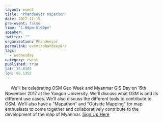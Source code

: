 ```yaml
---
layout: event 
title: "Phandeeyar Mapathon"
date: 2017-11-15
pre-event: false
time: "1:00pm-5:00pm"
speaker:
twitter: ""
organization: Phandeeyar
permalink: event/phandeeyar/
tags:
  - wednesday 
category: event
published: true
lat: 16.8302
lon: 96.1352
---
```

　
We'll be celebrating OSM Geo Week and Myanmar GIS Day on 15th November 2017 at the Yangon University. We'll discuss what OSM is and its different use cases. We'll also discuss the different tools to contribute to OSM. We'll also have a "Mapathon" and "Outside Mapping" for map enthusiasts to come together and collaboratively contribute to the development of the map of Myanmar.
[Sign Up Here](http://www.eventnook.com/event/gisosmmm)
